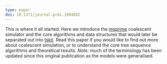 ```yaml
---
type: paper
doi: 10.1371/journal.pcbi.1004842
---
```

This is where it all started. Here we introduce the
[msprime](/software/msprime.html) coalescent simulator and
the core algorithms and data structures that would later
be separated out into [tskit](software/tskit.html).
Read this paper if you would like to find out more about
coalescent simulation, or to understand the core tree sequence
algorithms and theoretical results. _Note:_ much
of the terminology has been updated since this original publication
as the models were generalised.